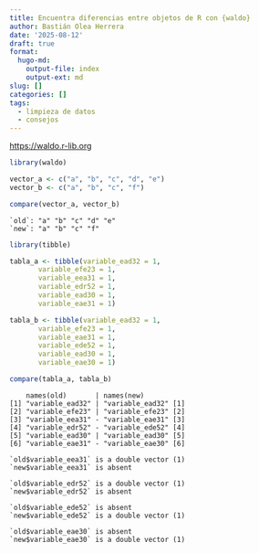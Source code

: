 ```yaml
---
title: Encuentra diferencias entre objetos de R con {waldo}
author: Bastián Olea Herrera
date: '2025-08-12'
draft: true
format:
  hugo-md:
    output-file: index
    output-ext: md
slug: []
categories: []
tags:
  - limpieza de datos
  - consejos
---
```



https://waldo.r-lib.org

``` r
library(waldo)
```

``` r
vector_a <- c("a", "b", "c", "d", "e")
vector_b <- c("a", "b", "c", "f")

compare(vector_a, vector_b)
```

    `old`: "a" "b" "c" "d" "e"
    `new`: "a" "b" "c" "f"    

``` r
library(tibble)

tabla_a <- tibble(variable_ead32 = 1, 
       variable_efe23 = 1, 
       variable_eea31 = 1, 
       variable_edr52 = 1, 
       variable_ead30 = 1, 
       variable_eae31 = 1) 

tabla_b <- tibble(variable_ead32 = 1, 
       variable_efe23 = 1, 
       variable_eae31 = 1, 
       variable_ede52 = 1, 
       variable_ead30 = 1, 
       variable_eae30 = 1) 

compare(tabla_a, tabla_b)
```

        names(old)       | names(new)          
    [1] "variable_ead32" | "variable_ead32" [1]
    [2] "variable_efe23" | "variable_efe23" [2]
    [3] "variable_eea31" - "variable_eae31" [3]
    [4] "variable_edr52" - "variable_ede52" [4]
    [5] "variable_ead30" | "variable_ead30" [5]
    [6] "variable_eae31" - "variable_eae30" [6]

    `old$variable_eea31` is a double vector (1)
    `new$variable_eea31` is absent

    `old$variable_edr52` is a double vector (1)
    `new$variable_edr52` is absent

    `old$variable_ede52` is absent
    `new$variable_ede52` is a double vector (1)

    `old$variable_eae30` is absent
    `new$variable_eae30` is a double vector (1)
